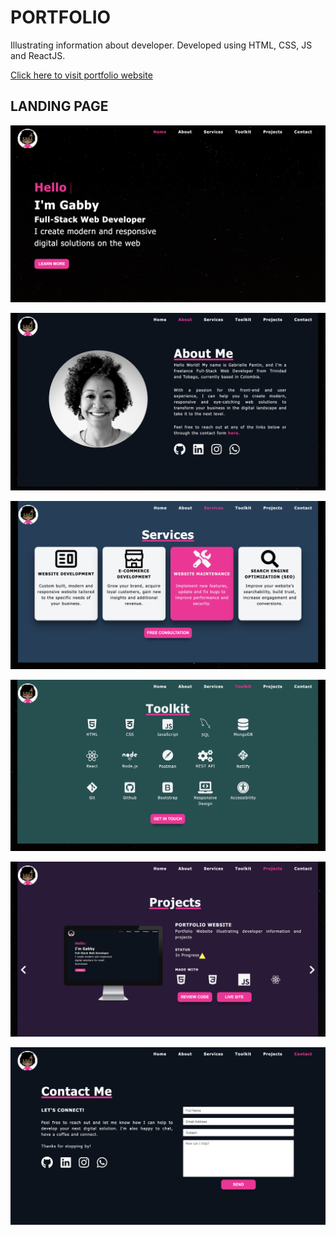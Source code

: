 # PORTFOLIO
Illustrating information about developer. Developed using HTML, CSS, JS and ReactJS.

[Click here to visit portfolio website](https://unruffled-bassi-4d7a55.netlify.app/)

## LANDING PAGE

![](src/assets/img/readme1.png)

![](src/assets/img/readme2.png)

![](src/assets/img/readme3.png)

![](src/assets/img/readme4.png)

![](src/assets/img/readme5.png)

![](src/assets/img/readme6.png)

